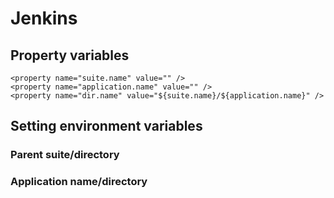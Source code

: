 # Jenkins

## Property variables

```
<property name="suite.name" value="" />
<property name="application.name" value="" />
<property name="dir.name" value="${suite.name}/${application.name}" />
```

## Setting environment variables

### Parent suite/directory

### Application name/directory